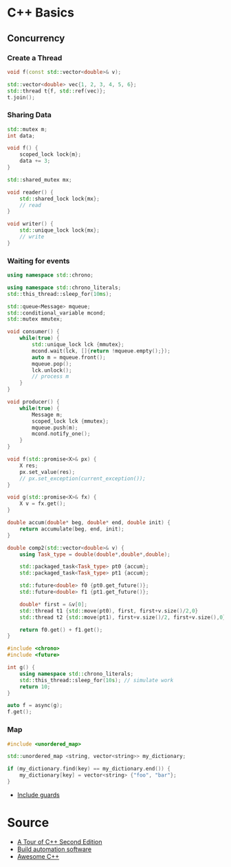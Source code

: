 
# C++ Basics

## Concurrency

### Create a Thread

```c++
void f(const std::vector<double>& v);

std::vector<double> vec{1, 2, 3, 4, 5, 6};
std::thread t{f, std::ref(vec)};
t.join();
```

### Sharing Data

```c++
std::mutex m;
int data;

void f() {
    scoped_lock lock{m};
    data += 3;
}
```

```c++
std::shared_mutex mx;

void reader() {
    std::shared_lock lock{mx};
    // read
}

void writer() {
    std::unique_lock lock{mx};
    // write
}
```

### Waiting for events

```c++
using namespace std::chrono;

using namespace std::chrono_literals;
std::this_thread::sleep_for(10ms);
```

```c++
std::queue<Message> mqueue;
std::conditional_variable mcond;
std::mutex mmutex;

void consumer() {
    while(true) {
        std::unique_lock lck {mmutex};
        mcond.wait(lck, []{return !mqueue.empty();});
        auto m = mqueue.front();
        mqueue.pop();
        lck.unlock();
        // process m
    }
}

void producer() {
    while(true) {
        Message m;
        scoped_lock lck {mmutex};
        mqueue.push(m);
        mcond.notify_one();
    }
}
```

```c++
void f(std::promise<X>& px) {
    X res;
    px.set_value(res);
    // px.set_exception(current_exception());
}

void g(std::promise<X>& fx) {
    X v = fx.get();
}
```

```c++
double accum(double* beg, double* end, double init) {
    return accumulate(beg, end, init);
}

double comp2(std::vector<double>& v) {
    using Task_type = double(double*,double*,double);

    std::packaged_task<Task_type> pt0 {accum};
    std::packaged_task<Task_type> pt1 {accum};

    std::future<double> f0 {pt0.get_future()};
    std::future<double> f1 {pt1.get_future()};

    double* first = &v[0];
    std::thread t1 {std::move(pt0), first, first+v.size()/2,0}
    std::thread t2 {std::move(pt1), first+v.size()/2, first+v.size(),0}

    return f0.get() + f1.get();
}
```

```c++
#include <chrono>
#include <future>

int g() {
    using namespace std::chrono_literals;
    std::this_thread::sleep_for(10s); // simulate work
    return 10;
}

auto f = async(g);
f.get();
```

### Map

```c++
#include <unordered_map>

std::unordered_map <string, vector<string>> my_dictionary;

if (my_dictionary.find(key) == my_dictionary.end()) {
    my_dictionary[key] = vector<string> {"foo", "bar"};
}
```

* [Include guards](https://github.com/isocpp/CppCoreGuidelines/blob/master/CppCoreGuidelines.md#Rs-guards)

# Source

* [A Tour of C++ Second Edition](http://www.stroustrup.com/tour2.html)
* [Build automation software](https://en.wikipedia.org/wiki/List_of_build_automation_software)
* [Awesome C++](https://awesomecpp.com/)
